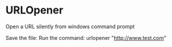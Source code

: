 # URLOpener
Open a URL silently from windows command prompt

Save the file:
Run the command: urlopener "http://www.test.com"
